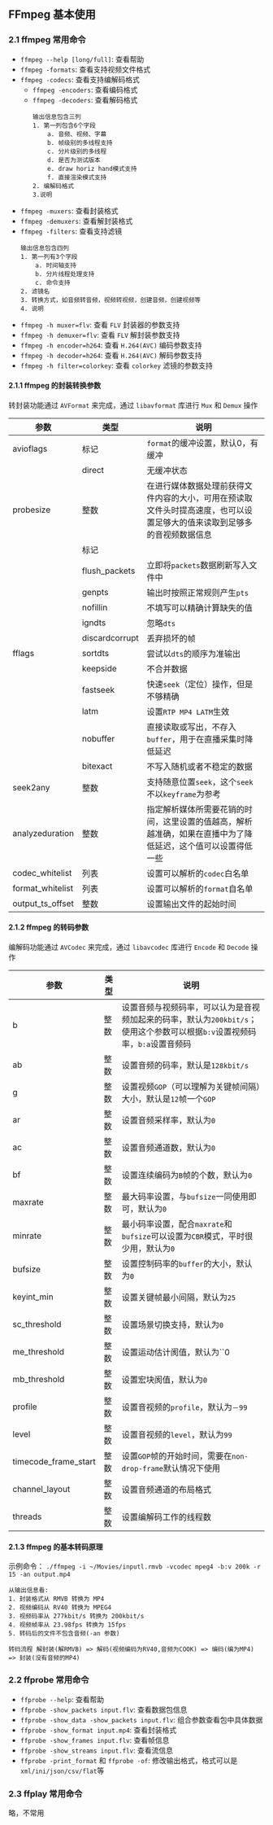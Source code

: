 ## FFmpeg 基本使用

### 2.1 ffmpeg 常用命令
* `ffmpeg --help [long/full]`: 查看帮助
* `ffmpeg -formats`: 查看支持视频文件格式
* `ffmpeg -codecs`: 查看支持编解码格式
    * `ffmpeg -encoders`: 查看编码格式
    * `ffmpeg -decoders`: 查看解码格式
        ```
        输出信息包含三列
        1. 第一列包含6个字段
            a. 音频、视频、字幕
            b. 帧级别的多线程支持
            c. 分片级别的多线程
            d. 是否为测试版本
            e. draw horiz hand模式支持
            f. 直接渲染模式支持
        2. 编解码格式
        3.说明
        ```
* `ffmpeg -muxers`: 查看封装格式
* `ffmpeg -demuxers`: 查看解封装格式
* `ffmpeg -filters`: 查看支持滤镜
    ```
    输出信息包含四列
    1. 第一列有3个字段
        a. 时间轴支持
        b. 分片线程处理支持
        c. 命令支持
    2. 滤镜名
    3. 转换方式，如音频转音频，视频转视频，创建音频，创建视频等
    4. 说明
    ```
* `ffmpeg -h muxer=flv`: 查看 `FLV` 封装器的参数支持
* `ffmpeg -h demuxer=flv`: 查看 `FLV` 解封装参数支持
* `ffmpeg -h encoder=h264`: 查看 `H.264(AVC)` 编码参数支持
* `ffmpeg -h decoder=h264`: 查看 `H.264(AVC)` 解码参数支持
* `ffmpeg -h filter=colorkey`: 查看 `colorkey` 滤镜的参数支持

#### 2.1.1 ffmpeg 的封装转换参数

转封装功能通过 `AVFormat` 来完成，通过 `libavformat` 库进行 `Mux` 和 `Demux` 操作

|参数|类型|说明|
|---|---|---|
|avioflags|标记|`format`的缓冲设置，默认0，有缓冲|视频id|
||direct|无缓冲状态|
|probesize|整数|在进行媒体数据处理前获得文件内容的大小，可用在预读取文件头时提高速度，也可以设置足够大的值来读取到足够多的音视频数据信息|
||标记||
||flush_packets|立即将`packets`数据刷新写入文件中|
||genpts|输出时按照正常规则产生`pts`|
||nofillin|不填写可以精确计算缺失的值|
||igndts| 忽略`dts`|
||discardcorrupt|丢弃损坏的帧|
|fflags|sortdts|尝试以`dts`的顺序为准输出|
||keepside|不合并数据|
||fastseek|快速`seek`（定位）操作，但是不够精确|
||latm|设置`RTP MP4 LATM`生效|
||nobuffer|直接读取或写出，不存入`buffer`，用于在直播采集时降低延迟|
||bitexact|不写入随机或者不稳定的数据|
|seek2any|整数|支持随意位置`seek`，这个`seek`不以`keyframe`为参考|
|analyzeduration|整数|指定解析媒体所需要花销的时间，这里设置的值越高，解析越准确，如果在直播中为了降低延迟，这个值可以设置得低一些|
|codec_whitelist|列表|设置可以解析的`codec`白名单|
|format_whitelist|列表|设置可以解析的`format`自名单|
|output_ts_offset|整数|设置输出文件的起始时间|

#### 2.1.2 ffmpeg 的转码参数

编解码功能通过 `AVCodec` 来完成，通过 `libavcodec` 库进行 `Encode` 和 `Decode` 操作

|参数|类型|说明|
|---|---|---|
|b|整数|设置音频与视频码率，可以认为是音视频加起来的码率，默认为`200kbit/s`；使用这个参数可以根据`b:v`设置视频码率，`b:a`设置音频码|
|ab|整数|设置音频的码率，默认是`128kbit/s`|
|g|整数|设置视频`GOP`（可以理解为关键帧间隔）大小，默认是`12`帧一个`GOP`|
|ar|整数|设置音频采样率，默认为`0`|
|ac|整数|设置音频通道数，默认为`0`|
|bf|整数|设置连续编码为`B`帧的个数，默认为`0`|
|maxrate|整数|最大码率设置，与`bufsize`一同使用即可，默认为`0`|
|minrate|整数|最小码率设置，配合`maxrate`和`bufsize`可以设置为`CBR`模式，平时很少用，默认为`0`|
|bufsize|整数|设置控制码率的`buffer`的大小，默认为`0`|
|keyint_min|整数|设置关键帧最小间隔，默认为`25`|
|sc_threshold|整数|设置场景切换支持，默认为`0`|
|me_threshold|整数|设置运动估计阂值，默认为``0|
|mb_threshold|整数|设置宏块阂值，默认为`0`|
|profile|整数|设置音视频的`profile`，默认为`－99`|
|level|整数|设置音视频的`level`，默认为`99`|
|timecode_frame_start|整数|设置`GOP`帧的开始时间，需要在`non-drop-frame`默认情况下使用|
|channel_layout|整数|设置音频通道的布局格式|
|threads|整数|设置编解码工作的线程数|

#### 2.1.3 ffmpeg 的基本转码原理

示例命令： `./ffmpeg -i ~/Movies/inputl.rmvb -vcodec mpeg4 -b:v 200k -r 15 -an output.mp4`
```
从输出信息看:
1. 封装格式从 RMVB 转换为 MP4
2. 视频编码从 RV40 转换为 MPEG4
3. 视频码率从 277kbit/s 转换为 200kbit/s
4. 视频帧率从 23.98fps 转换为 15fps
5. 转码后的文件不包含音频(-an 参数)

转码流程 解封装(解RMVB) => 解码(视频编码为RV40,音频为COOK) => 编码(编为MP4) => 封装(没有音频的MP4)
```

### 2.2 ffprobe 常用命令

* `ffprobe --help`: 查看帮助
* `ffprobe -show_packets input.flv`: 查看数据包信息
* `ffprobe -show_data -show_packets input.flv`: 组合参数查看包中具体数据
* `ffprobe -show_format input.mp4`: 查看封装格式
* `ffprobe -show_frames input.flv`: 查看帧信息
* `ffprobe -show_streams input.flv`: 查看流信息
* `ffprobe -print_format` 和 `ffprobe -of`: 修改输出格式，格式可以是`xml/ini/json/csv/flat`等

### 2.3 ffplay 常用命令

略，不常用